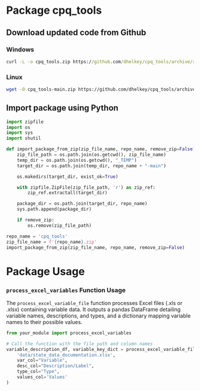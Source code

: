 # Package cpq_tools

## Download updated code from Github

### Windows

```cmd
curl -L -o cpq_tools.zip https://github.com/dhelkey/cpq_tools/archive/refs/heads/main.zip
```

### Linux

```bash
wget -O cpq_tools-main.zip https://github.com/dhelkey/cpq_tools/archive/refs/heads/main.zip
```

## Import package using Python

```python
import zipfile
import os
import sys
import shutil

def import_package_from_zip(zip_file_name, repo_name, remove_zip=False):
    zip_file_path = os.path.join(os.getcwd(), zip_file_name)
    temp_dir = os.path.join(os.getcwd(), "_TEMP")
    target_dir = os.path.join(temp_dir, repo_name + "-main")

    os.makedirs(target_dir, exist_ok=True)

    with zipfile.ZipFile(zip_file_path, 'r') as zip_ref:
        zip_ref.extractall(target_dir)

    package_dir = os.path.join(target_dir, repo_name)
    sys.path.append(package_dir)

    if remove_zip:
        os.remove(zip_file_path)

repo_name = 'cpq_tools'
zip_file_name = f'{repo_name}.zip'
import_package_from_zip(zip_file_name, repo_name, remove_zip=False)
```


# Package Usage


### `process_excel_variables` Function Usage

The `process_excel_variable_file` function processes Excel files (.xls or .xlsx) containing variable data. It outputs a pandas DataFrame detailing variable names, descriptions, and types, and a dictionary mapping variable names to their possible values.


```python
from your_module import process_excel_variables

# Call the function with the file path and column names
variable_description_df, variable_key_dict = process_excel_variable_file(
    'data/state_data_documentation.xlsx',
    var_col="Variable", 
    desc_col="Description/Label", 
    type_col="Type",
    values_col='Values'
)
